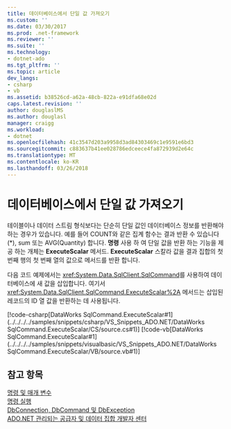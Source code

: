 ```yaml
---
title: 데이터베이스에서 단일 값 가져오기
ms.custom: ''
ms.date: 03/30/2017
ms.prod: .net-framework
ms.reviewer: ''
ms.suite: ''
ms.technology:
- dotnet-ado
ms.tgt_pltfrm: ''
ms.topic: article
dev_langs:
- csharp
- vb
ms.assetid: b38526cd-a62a-48cb-822a-e91dfa68e02d
caps.latest.revision: ''
author: douglaslMS
ms.author: douglasl
manager: craigg
ms.workload:
- dotnet
ms.openlocfilehash: 41c3547d203a9958d3ad84303469c1e9591e6bd3
ms.sourcegitcommit: c883637b41ee028786edceece4fa872939d2e64c
ms.translationtype: MT
ms.contentlocale: ko-KR
ms.lasthandoff: 03/26/2018
---
```

# <a name="obtaining-a-single-value-from-a-database"></a>데이터베이스에서 단일 값 가져오기
테이블이나 데이터 스트림 형식보다는 단순히 단일 값인 데이터베이스 정보를 반환해야 하는 경우가 있습니다. 예를 들어 COUNT와 같은 집계 함수는 결과 반환 수 있습니다 (\*), sum 또는 AVG(Quantity) 합니다. **명령** 사용 하 여 단일 값을 반환 하는 기능을 제공 하는 개체는 **ExecuteScalar** 메서드. **ExecuteScalar** 스칼라 값을 결과 집합의 첫 번째 행의 첫 번째 열의 값으로 메서드를 반환 합니다.  
  
 다음 코드 예제에서는 <xref:System.Data.SqlClient.SqlCommand>를 사용하여 데이터베이스에 새 값을 삽입합니다. 여기서 <xref:System.Data.SqlClient.SqlCommand.ExecuteScalar%2A> 메서드는 삽입된 레코드의 ID 열 값을 반환하는 데 사용됩니다.  
  
 [!code-csharp[DataWorks SqlCommand.ExecuteScalar#1](../../../../samples/snippets/csharp/VS_Snippets_ADO.NET/DataWorks SqlCommand.ExecuteScalar/CS/source.cs#1)]
 [!code-vb[DataWorks SqlCommand.ExecuteScalar#1](../../../../samples/snippets/visualbasic/VS_Snippets_ADO.NET/DataWorks SqlCommand.ExecuteScalar/VB/source.vb#1)]  
  
## <a name="see-also"></a>참고 항목  
 [명령 및 매개 변수](../../../../docs/framework/data/adonet/commands-and-parameters.md)  
 [명령 실행](../../../../docs/framework/data/adonet/executing-a-command.md)  
 [DbConnection, DbCommand 및 DbException](../../../../docs/framework/data/adonet/dbconnection-dbcommand-and-dbexception.md)  
 [ADO.NET 관리되는 공급자 및 데이터 집합 개발자 센터](http://go.microsoft.com/fwlink/?LinkId=217917)
